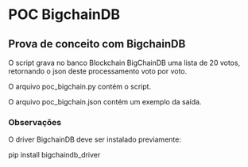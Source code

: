 # POC BigchainDB

## Prova de conceito com BigchainDB

O script grava no banco Blockchain BigChainDB uma lista de 20 votos, retornando o 
json deste processamento voto por voto.

O arquivo poc_bigchain.py contém o script.

O arquivo poc_bigchain.json contém um exemplo da saída.

### Observações

O driver BigchainDB deve ser instalado previamente:

pip install bigchaindb_driver